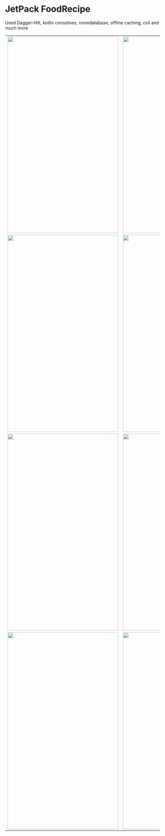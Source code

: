 # JetPack FoodRecipe

Used Dagger-Hilt, kotlin coroutines, roomdatabase, offline caching, coil and much more


<table>
  <tr>
      <td><img src="https://user-images.githubusercontent.com/45313305/191195203-f7179744-dd78-4125-9b54-7b95c53f41e7.jpg" width=360 height=640></td>
     <td><img src="https://user-images.githubusercontent.com/45313305/191197437-aa5e8385-b8c8-41d7-9307-52a959554eae.jpg" width=360 height=640></td>
  </tr>
<tr>
    <td><img src="https://user-images.githubusercontent.com/45313305/176989463-14203d3a-9f12-4791-8a4f-0e05acdb00ac.jpg" width=360 height=640></td>
    <td><img src="https://user-images.githubusercontent.com/45313305/176989465-6ec58829-0873-4bd1-aa8a-759643ffcd32.jpg" width=360 height=640></td>
  </tr>
<tr>
    <td><img src="https://user-images.githubusercontent.com/45313305/176989466-cad5377f-248f-41c0-a682-7f0305aedd09.jpg" width=360 height=640></td>
    <td><img src="https://user-images.githubusercontent.com/45313305/176989468-2102e7b9-abc6-4022-b0db-c5db7b260054.jpg" width=360 height=640></td> 
</tr>
<tr>
      <td><img src="https://user-images.githubusercontent.com/45313305/176989348-ae00aa0b-3935-4ad1-ab0e-8797f09ce94d.jpg" width=360 height=640></td>
   <td><img src="https://user-images.githubusercontent.com/45313305/176989460-86cc928f-383a-46fa-81f4-18c154a5be3d.jpg" width=360 height=640></td>
</tr>

 </table>
